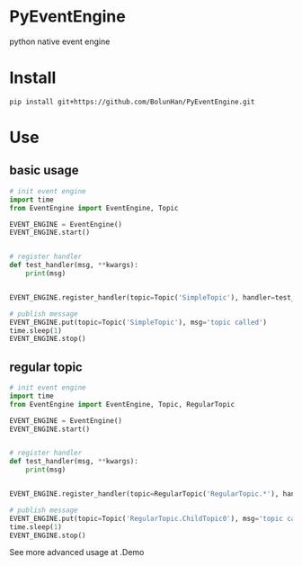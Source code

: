 # PyEventEngine

python native event engine

# Install

```shell
pip install git+https://github.com/BolunHan/PyEventEngine.git
```

# Use

## basic usage

```python
# init event engine
import time
from EventEngine import EventEngine, Topic

EVENT_ENGINE = EventEngine()
EVENT_ENGINE.start()


# register handler
def test_handler(msg, **kwargs):
    print(msg)


EVENT_ENGINE.register_handler(topic=Topic('SimpleTopic'), handler=test_handler)

# publish message
EVENT_ENGINE.put(topic=Topic('SimpleTopic'), msg='topic called')
time.sleep(1)
EVENT_ENGINE.stop()
```

## regular topic

```python
# init event engine
import time
from EventEngine import EventEngine, Topic, RegularTopic

EVENT_ENGINE = EventEngine()
EVENT_ENGINE.start()


# register handler
def test_handler(msg, **kwargs):
    print(msg)


EVENT_ENGINE.register_handler(topic=RegularTopic('RegularTopic.*'), handler=test_handler)

# publish message
EVENT_ENGINE.put(topic=Topic('RegularTopic.ChildTopic0'), msg='topic called')
time.sleep(1)
EVENT_ENGINE.stop()
```

See more advanced usage at .Demo